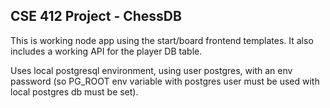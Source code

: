 ## CSE 412 Project - ChessDB

This is working node app using the start/board frontend templates. It also includes a working API for the player DB table. 

Uses local postgresql environment, using user postgres, with an env password (so PG_ROOT env variable with postgres user must be used with local postgres db must be set).